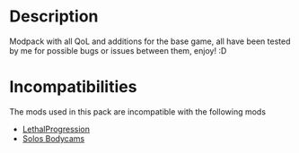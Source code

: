 # Description
Modpack with all QoL and additions for the base game, all have been tested by me for possible bugs or issues between them, enjoy! :D

# Incompatibilities
The mods used in this pack are incompatible with the following mods
* [LethalProgression](https://thunderstore.io/c/lethal-company/p/Stoneman/LethalProgression/)
* [Solos Bodycams](https://thunderstore.io/c/lethal-company/p/CapyCat/Solos_Bodycams/)
